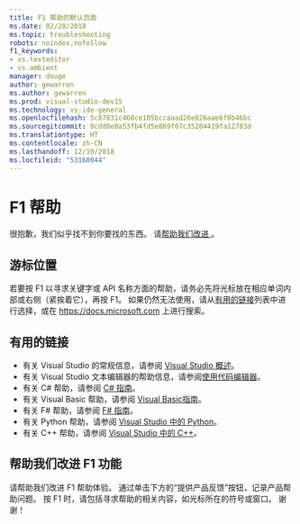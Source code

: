 ```yaml
---
title: F1 帮助的默认页面
ms.date: 02/28/2018
ms.topic: troubleshooting
robots: noindex,nofollow
f1_keywords:
- vs.texteditor
- vs.ambient
manager: douge
author: gewarren
ms.author: gewarren
ms.prod: visual-studio-dev15
ms.technology: vs-ide-general
ms.openlocfilehash: 5c87831c468ce105bccaaad26e826aae6f0b46bc
ms.sourcegitcommit: 0cdd8e8a53fb4fd5e869f07c35204419fa12783d
ms.translationtype: HT
ms.contentlocale: zh-CN
ms.lasthandoff: 12/10/2018
ms.locfileid: "53160044"
---
```

# <a name="f1-help"></a>F1 帮助

很抱歉，我们似乎找不到你要找的东西。 请[帮助我们改进 ](#help-us-improve-f1)。

## <a name="cursor-position"></a>游标位置

若要按 F1 以寻求关键字或 API 名称方面的帮助，请务必先将光标放在相应单词内部或右侧（紧挨着它），再按 F1。 如果仍然无法使用，请从[有用的链接](#useful-links)列表中进行选择，或在 https://docs.microsoft.com 上进行搜索。

## <a name="useful-links"></a>有用的链接

- 有关 Visual Studio 的常规信息，请参阅 [Visual Studio 概述](../../get-started/visual-studio-ide.md)。
- 有关 Visual Studio 文本编辑器的帮助信息，请参阅[使用代码编辑器](../../ide/writing-code-in-the-code-and-text-editor.md)。
- 有关 C# 帮助，请参阅 [C# 指南](/dotnet/csharp/index)。
- 有关 Visual Basic 帮助，请参阅 [Visual Basic指南](/dotnet/visual-basic/)。
- 有关 F# 帮助，请参阅 [F# 指南](/dotnet/fsharp/)。
- 有关 Python 帮助，请参阅 [Visual Studio 中的 Python](../../python/overview-of-python-tools-for-visual-studio.md)。
- 有关 C++ 帮助，请参阅 [Visual Studio 中的 C++](/cpp/visual-cpp-in-visual-studio)。

## <a name="help-us-improve-f1"></a>帮助我们改进 F1 功能

请帮助我们改进 F1 帮助体验。 通过单击下方的“提供产品反馈”按钮，记录产品帮助问题。 按 F1 时，请包括寻求帮助的相关内容，如光标所在的符号或窗口。 谢谢！
